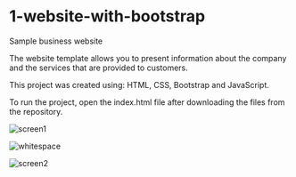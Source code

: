 # 1-website-with-bootstrap

Sample business website

The website template allows you to present information about the company and the services that are provided to customers.

This project was created using:
HTML, CSS, Bootstrap and JavaScript.

To run the project, open the index.html file after downloading the files from the repository.

![screen1](https://user-images.githubusercontent.com/116751631/203963015-4da415df-40cf-4b12-8861-df7359b1a478.png)
  
![whitespace](https://user-images.githubusercontent.com/116751631/203969689-11fc8e32-e6d9-4602-a451-d464cf78a6c8.png)

![screen2](https://user-images.githubusercontent.com/116751631/203968534-33cc25a7-e2c5-4a32-8f5a-33a8b639627a.png)
